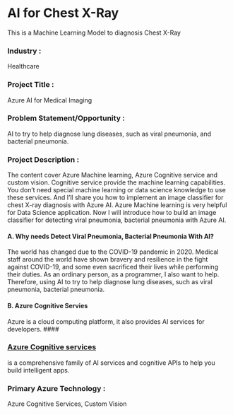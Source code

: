 # AI for Chest X-Ray

This is a Machine Learning Model to diagnosis Chest X-Ray

### Industry :
Healthcare

### Project Title :
Azure AI for Medical Imaging

### Problem Statement/Opportunity :
 AI to try to help diagnose lung diseases, such as viral pneumonia, and bacterial pneumonia.

### Project Description :
The content cover Azure Machine learning, Azure Cognitive service and custom vision. Cognitive service provide the machine learning capabilities. You don’t need special machine learning or data science knowledge to use these services. And I’ll share you how to implement an image classifier for chest X-ray diagnosis with Azure AI. Azure Machine learning is very helpful for Data Science application.
Now I will introduce how to build an image classifier for detecting viral pneumonia, bacterial pneumonia with Azure AI.
#### A. Why needs Detect Viral Pneumonia, Bacterial Pneumonia With AI?
The world has changed due to the COVID-19 pandemic in 2020. Medical staff around the world have shown bravery and resilience in the fight against COVID-19, and some even sacrificed their lives while performing their duties. As an ordinary person, as a programmer, I also want to help. Therefore, using AI to try to help diagnose lung diseases, such as viral pneumonia, bacterial pneumonia.
#### B. Azure Cognitive Servies
Azure is a cloud computing platform, it also provides AI services for developers. #### <h3><a href="https://azure.microsoft.com/en-us/products/cognitive-services/#tabx7928def8ee824ea9b21a2d63388906f4">Azure Cognitive services</a></h3> is a comprehensive family of AI services and cognitive APIs to help you build intelligent apps.

### Primary Azure Technology :
Azure Cognitive Services, Custom Vision
 
